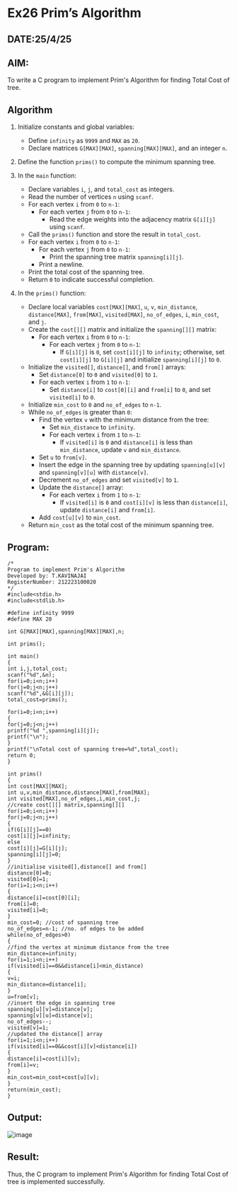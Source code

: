 # Ex26 Prim’s Algorithm

## DATE:25/4/25
## AIM:
To write a C program to implement Prim's Algorithm for finding Total Cost of tree.

## Algorithm

1. Initialize constants and global variables: 
   - Define `infinity` as `9999` and `MAX` as `20`. 
   - Declare matrices `G[MAX][MAX]`, `spanning[MAX][MAX]`, and an integer `n`.<br>

2. Define the function `prims()` to compute the minimum spanning tree.<br>

3. In the `main` function:<br>
   - Declare variables `i`, `j`, and `total_cost` as integers.<br>
   - Read the number of vertices `n` using `scanf`.<br>
   - For each vertex `i` from `0` to `n-1`:<br>
     - For each vertex `j` from `0` to `n-1`:<br>
       - Read the edge weights into the adjacency matrix `G[i][j]` using `scanf`.<br>
   - Call the `prims()` function and store the result in `total_cost`.<br>
   - For each vertex `i` from `0` to `n-1`:<br>
     - For each vertex `j` from `0` to `n-1`:<br>
       - Print the spanning tree matrix `spanning[i][j]`.<br>
     - Print a newline.<br>
   - Print the total cost of the spanning tree.<br>
   - Return `0` to indicate successful completion.<br>

4. In the `prims()` function:<br>
   - Declare local variables `cost[MAX][MAX]`, `u`, `v`, `min_distance`, `distance[MAX]`, `from[MAX]`, `visited[MAX]`, `no_of_edges`, `i`, `min_cost`, and `j`.<br>
   - Create the `cost[][]` matrix and initialize the `spanning[][]` matrix:<br>
     - For each vertex `i` from `0` to `n-1`:<br>
       - For each vertex `j` from `0` to `n-1`:<br>
         - If `G[i][j]` is `0`, set `cost[i][j]` to `infinity`; otherwise, set `cost[i][j]` to `G[i][j]` and initialize `spanning[i][j]` to `0`.<br>
   - Initialize the `visited[]`, `distance[]`, and `from[]` arrays:<br>
     - Set `distance[0]` to `0` and `visited[0]` to `1`.<br>
     - For each vertex `i` from `1` to `n-1`:<br>
       - Set `distance[i]` to `cost[0][i]` and `from[i]` to `0`, and set `visited[i]` to `0`.<br>
   - Initialize `min_cost` to `0` and `no_of_edges` to `n-1`.<br>
   - While `no_of_edges` is greater than `0`:<br>
     - Find the vertex `v` with the minimum distance from the tree:<br>
       - Set `min_distance` to `infinity`.<br>
       - For each vertex `i` from `1` to `n-1`:<br>
         - If `visited[i]` is `0` and `distance[i]` is less than `min_distance`, update `v` and `min_distance`.<br>
     - Set `u` to `from[v]`.<br>
     - Insert the edge in the spanning tree by updating `spanning[u][v]` and `spanning[v][u]` with `distance[v]`.<br>
     - Decrement `no_of_edges` and set `visited[v]` to `1`.<br>
     - Update the `distance[]` array:<br>
       - For each vertex `i` from `1` to `n-1`:<br>
         - If `visited[i]` is `0` and `cost[i][v]` is less than `distance[i]`, update `distance[i]` and `from[i]`.<br>
     - Add `cost[u][v]` to `min_cost`.<br>
   - Return `min_cost` as the total cost of the minimum spanning tree.<br>

## Program:
```
/*
Program to implement Prim's Algorithm
Developed by: T.KAVINAJAI
RegisterNumber: 212223100020 
*/
#include<stdio.h>
#include<stdlib.h>
 
#define infinity 9999
#define MAX 20
 
int G[MAX][MAX],spanning[MAX][MAX],n;
 
int prims();
 
int main()
{
int i,j,total_cost;
scanf("%d",&n);
for(i=0;i<n;i++)
for(j=0;j<n;j++)
scanf("%d",&G[i][j]);
total_cost=prims();

for(i=0;i<n;i++)
{
for(j=0;j<n;j++)
printf("%d ",spanning[i][j]);
printf("\n");
}
printf("\nTotal cost of spanning tree=%d",total_cost);
return 0;
}
 
int prims()
{
int cost[MAX][MAX];
int u,v,min_distance,distance[MAX],from[MAX];
int visited[MAX],no_of_edges,i,min_cost,j;
//create cost[][] matrix,spanning[][]
for(i=0;i<n;i++)
for(j=0;j<n;j++)
{
if(G[i][j]==0)
cost[i][j]=infinity;
else
cost[i][j]=G[i][j];
spanning[i][j]=0;
}
//initialise visited[],distance[] and from[]
distance[0]=0;
visited[0]=1;
for(i=1;i<n;i++)
{
distance[i]=cost[0][i];
from[i]=0;
visited[i]=0;
}
min_cost=0; //cost of spanning tree
no_of_edges=n-1; //no. of edges to be added
while(no_of_edges>0)
{
//find the vertex at minimum distance from the tree
min_distance=infinity;
for(i=1;i<n;i++)
if(visited[i]==0&&distance[i]<min_distance)
{
v=i;
min_distance=distance[i];
}
u=from[v];
//insert the edge in spanning tree
spanning[u][v]=distance[v];
spanning[v][u]=distance[v];
no_of_edges--;
visited[v]=1;
//updated the distance[] array
for(i=1;i<n;i++)
if(visited[i]==0&&cost[i][v]<distance[i])
{
distance[i]=cost[i][v];
from[i]=v;
}
min_cost=min_cost+cost[u][v];
}
return(min_cost);
}
```

## Output:

![image](https://github.com/user-attachments/assets/29cb3c21-0913-4917-9156-bb943c7ccb31)



## Result:
Thus, the C program to implement Prim's Algorithm for finding Total Cost of tree is implemented successfully.
